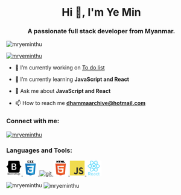 <h1 align="center">Hi 👋, I'm Ye Min</h1>
<h3 align="center">A passionate full stack developer from Myanmar.</h3>

<p align="left"> <img src="https://komarev.com/ghpvc/?username=mryeminthu&label=Profile%20views&color=0e75b6&style=flat" alt="mryeminthu" /> </p>

<p align="left"> <a href="https://twitter.com/mryeminthu" target="blank"><img src="https://img.shields.io/twitter/follow/mryeminthu?logo=twitter&style=for-the-badge" alt="mryeminthu" /></a> </p>

- 🔭 I’m currently working on [To do list](https://github.com/mryeminthu/To-Do-list)

- 🌱 I’m currently learning **JavaScript and React**

- 💬 Ask me about **JavaScript and React**

- 📫 How to reach me **dhammaarchive@hotmail.com**

<h3 align="left">Connect with me:</h3>
<p align="left">
<a href="https://twitter.com/mryeminthu" target="blank"><img align="center" src="https://raw.githubusercontent.com/rahuldkjain/github-profile-readme-generator/master/src/images/icons/Social/twitter.svg" alt="mryeminthu" height="30" width="40" /></a>
</p>

<h3 align="left">Languages and Tools:</h3>
<p align="left"> <a href="https://getbootstrap.com" target="_blank" rel="noreferrer"> <img src="https://raw.githubusercontent.com/devicons/devicon/master/icons/bootstrap/bootstrap-plain-wordmark.svg" alt="bootstrap" width="40" height="40"/> </a> <a href="https://www.w3schools.com/css/" target="_blank" rel="noreferrer"> <img src="https://raw.githubusercontent.com/devicons/devicon/master/icons/css3/css3-original-wordmark.svg" alt="css3" width="40" height="40"/> </a> <a href="https://git-scm.com/" target="_blank" rel="noreferrer"> <img src="https://www.vectorlogo.zone/logos/git-scm/git-scm-icon.svg" alt="git" width="40" height="40"/> </a> <a href="https://www.w3.org/html/" target="_blank" rel="noreferrer"> <img src="https://raw.githubusercontent.com/devicons/devicon/master/icons/html5/html5-original-wordmark.svg" alt="html5" width="40" height="40"/> </a> <a href="https://developer.mozilla.org/en-US/docs/Web/JavaScript" target="_blank" rel="noreferrer"> <img src="https://raw.githubusercontent.com/devicons/devicon/master/icons/javascript/javascript-original.svg" alt="javascript" width="40" height="40"/> </a> <a href="https://reactjs.org/" target="_blank" rel="noreferrer"> <img src="https://raw.githubusercontent.com/devicons/devicon/master/icons/react/react-original-wordmark.svg" alt="react" width="40" height="40"/> </a> </p>

<p><img align="left" src="https://github-readme-stats.vercel.app/api/top-langs?username=mryeminthu&show_icons=true&locale=en&layout=compact" alt="mryeminthu" /></p>

<p>&nbsp;<img align="center" src="https://github-readme-stats.vercel.app/api?username=mryeminthu&show_icons=true&locale=en" alt="mryeminthu" /></p>

